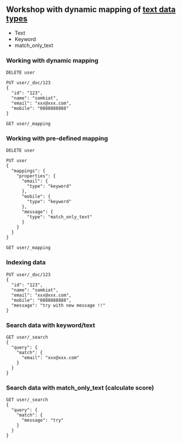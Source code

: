 ## Workshop with dynamic mapping of [text data types](https://www.elastic.co/guide/en/elasticsearch/reference/current/text.html)
* Text
* Keyword
* match_only_text


### Working with dynamic mapping
```
DELETE user

PUT user/_doc/123
{
  "id": "123",
  "name": "somkiat",
  "email": "xxx@xxx.com",
  "mobile": "0888888888"
}

GET user/_mapping

```

### Working with pre-defined mapping

```
DELETE user 

PUT user
{
  "mappings": {
    "properties": {
      "email": {
        "type": "keyword"
      },
      "mobile": {
        "type": "keyword"
      },
      "message": {
        "type": "match_only_text"
      }
    }
  }
}

GET user/_mapping
```

### Indexing data
```
PUT user/_doc/123
{
  "id": "123",
  "name": "somkiat",
  "email": "xxx@xxx.com",
  "mobile": "0888888888",
  "message": "try with new message !!"
}
```

### Search data with keyword/text
```
GET user/_search
{
  "query": {
    "match": {
      "email": "xxx@xxx.com"
    }
  }
}
```

### Search data with match_only_text (calculate score)
```
GET user/_search
{
  "query": {
    "match": {
      "message": "try"
    }
  }
}
```
